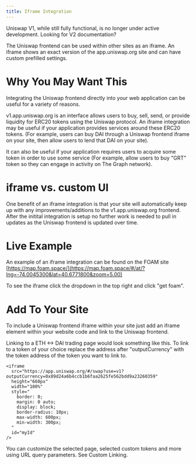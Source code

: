 ```yaml
---
title: Iframe Integration
---
```


<Info>
Uniswap V1, while still fully functional, is no longer under active development. Looking for <Link to='/docs/v2/'>V2 documentation</Link>?
</Info>

The Uniswap frontend can be used within other sites as an iframe. An iframe shows an exact version of the app.uniswap.org site and can have custom prefilled settings.

# Why You May Want This

Integrating the Uniswap frontend directly into your web application can be useful for a variety of reasons.

v1.app.uniswap.org is an interface allows users to buy, sell, send, or provide liquidity for ERC20 tokens using the Uniswap protocol. An iframe integration may be useful if your application provides services around these ERC20 tokens. \(For example, users can buy DAI through a Uniswap frontend iframe on your site, then allow users to lend that DAI on your site\).

It can also be useful if your application requires users to acquire some token in order to use some service \(For example, allow users to buy "GRT" token so they can engage in activity on The Graph network\).

# iframe vs. custom UI

One benefit of an iframe integration is that your site will automatically keep up with any improvements/additions to the v1.app.uniswap.org frontend. After the initital integration is setup no further work is needed to pull in updates as the Uniswap frontend is updated over time.

# Live Example

An example of an iframe integration can be found on the FOAM site [https://map.foam.space/](https://map.foam.space/#/at/?lng=-74.0045300&lat=40.6771800&zoom=5.00)

To see the iframe click the dropdown in the top right and click "get foam".

# Add To Your Site

To include a Uniswap frontend iframe within your site just add an iframe element within your website code and link to the Uniswap frontend.

Linking to a ETH &lt;-&gt; DAI trading page would look something like this. To link to a token of your choice replace the address after "outputCurrency" with the token address of the token you want to link to.

```text
<iframe
  src="https://app.uniswap.org/#/swap?use=v1?outputCurrency=0x89d24a6b4ccb1b6faa2625fe562bdd9a23260359"
  height="660px"
  width="100%"
  style="
    border: 0;
    margin: 0 auto;
    display: block;
    border-radius: 10px;
    max-width: 600px;
    min-width: 300px;
  "
  id="myId"
/>
```

You can customize the selected page, selected custom tokens and more using URL query parameters. See <Link to='/docs/v1/frontend-integration/custom-linking'>Custom Linking</Link>.
